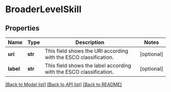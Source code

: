 # BroaderLevelSkill


## Properties
Name | Type | Description | Notes
------------ | ------------- | ------------- | -------------
**uri** | **str** | This field shows the URI according with the ESCO classification. | [optional] 
**label** | **str** | This field shows the label according with the ESCO classification. | [optional] 

[[Back to Model list]](../README.md#documentation-for-models) [[Back to API list]](../README.md#documentation-for-api-endpoints) [[Back to README]](../README.md)


